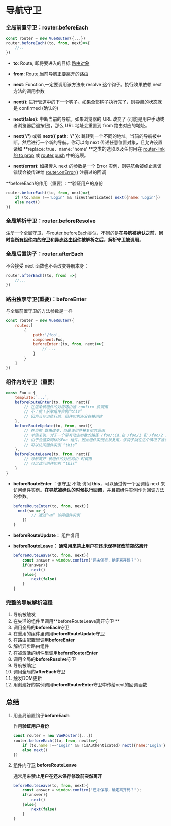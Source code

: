 # 导航守卫

### 全局前置守卫：router.beforeEach

```javascript
const router = new VueRouter({...})
router.beforeEach((to, from, next)=>{
    //..
})
```

* **to**: Route, 即将要进入的目标 [路由对象](https://router.vuejs.org/zh/api/#路由对象)

* **from**: Route,当前导航正要离开的路由

* **next**: Function,一定要调用该方法来 resolve 这个钩子。执行效果依赖 next 方法的调用参数
* **next()**: 进行管道中的下一个钩子。如果全部钩子执行完了，则导航的状态就是 confirmed (确认的)
  
* **next(false)**: 中断当前的导航。如果浏览器的 URL 改变了 (可能是用户手动或者浏览器后退按钮)，那么 URL 地址会重置到 from 路由对应的地址。
  
* **next('/')** 或者 **next({ path: '/' })**:     跳转到一个不同的地址。当前的导航被中断，然后进行一个新的导航。你可以向 next 传递任意位置对象，且允许设置诸如 **replace:  true、name: 'home' **之类的选项以及任何用在 [router-link 的 to prop](https://router.vuejs.org/zh/api/#to) 或 [router.push](https://router.vuejs.org/zh/api/#router-push) 中的选项。
  
* **next(error)**: 如果传入 next 的参数是一个 Error 实例，则导航会被终止且该错误会被传递给 [router.onError()](https://router.vuejs.org/zh/api/#router-onerror) 注册过的回调

**beforeEach的作用（重要）：**验证用户的身份

```javascript
router.beforeEach((to, from, next)=>{
    if (to.name !=='Login' && !isAuthenticated) next({name:'Login'})
    else next()
})
```

### 全局解析守卫：router.beforeResolve

注册一个全局守卫，与router.beforeEach类似，不同的是**在导航被确认之前**，**同时当<u>所有组件内的守卫</u>和<u>异步路由组件</u>被解析之后，解析守卫被调用**。

### 全局后置钩子：router.afterEach

不会接受 next 函数也不会改变导航本身：

```javascript
router.afterEach((to, from) =>{
    //...
})
```

### 路由独享守卫(重要)：beforeEnter

与全局前置守卫的方法参数是一样

```javascript
const router = new VueRouter({
    routes:[
        {
            path:'/foo',
            component:Foo,
            beforeEnter:(to, from, next)=>{
                // ...
            }
        }
    ]
})
```

### 组件内的守卫（重要）

```javascript
const Foo = {
    template:`...`,
    beforeRouteEnter(to, from, next){
        // 在渲染该组件的对应路由被 confirm 前调用
        // 不！能！获取组件实例“this”
        // 因为当守卫执行前，组件实例还没有被创建
    },
    beforeRouteUpdate(to, from, next){
        // 在当前 路由改变，但是该组件被复用时调用
        // 举例来说，对于一个带有动态参数的路径 /foo/:id,在 /foo/1 和 /foo/2 之间跳转的时候
        // 由于会渲染同样的Foo 组件，因此组件实例会被复用，该钩子就在这个情况下被调用
        // 可以访问组件实例 “this”
    },
    beforeRouteLeave(to, from, next){
        // 导航离开 该组件的对应路由 时调用
        // 可以访问组件实例 “this”
    }
}
```

* **beforeRouteEnter** ：该守卫 不能 访问 **this**，可以通过传一个回调给 next 来访问组件实例。**在导航被确认的时候执行回调**，并且把组件实例作为回调方法的参数。

  ```javascript
  beforeRouteEnter(to, from, next){
  	next(vm => {
          // 通过”vm“ 访问组件实例
      })
  }
  ```

* **beforeRouteUpdate：** 组件复用

* **beforeRouteLeave：** **通常用来禁止用户在还未保存修改前突然离开**

  ```javascript
  beforeRouteLeave(to, from, next){
      const answer = window.confirm("还未保存，确定离开码？");
      if(answer){
          next()
      }else{
          next(false)
      }
  }
  ```

### 完整的导航解析流程

1. 导航被触发
2. 在失活的组件里调用**beforeRouteLeave离开守卫 **
3. 调用全局的**beforeEach**守卫
4. 在重用的组件里调用**beforeRouteUpdate**守卫
5. 在路由配置里调用**beforeEnter**
6. 解析异步路由组件
7. 在被激活的组件里调用**beforeRouterEnter**
8. 调用全局的**beforeResolve**守卫
9. 导航被确定
10. 调用全局的**afterEach**守卫
11. 触发DOM更新																	
12. 用创建好的实例调用**beforeRouterEnter**守卫中传给next的回调函数

## 总结

1. 用全局前置钩子**beforeEach**

   作用**验证用户身份**

   ```js
   const router = new VueRouter({...})
   router.beforeEach((to, from, next)=>{
       if (to.name !=='Login' && !isAuthenticated) next({name:'Login'})
       else next()
   })
   ```

2. 组件内守卫 **beforeRouteLeave**

   通常用来**禁止用户在还未保存修改前突然离开**

   ```js
   beforeRouteLeave(to, from, next){
       const answer = window.confirm("还未保存，确定离开码？");
       if(answer){
           next()
       }else{
           next(false)
       }
   }
   ```

   